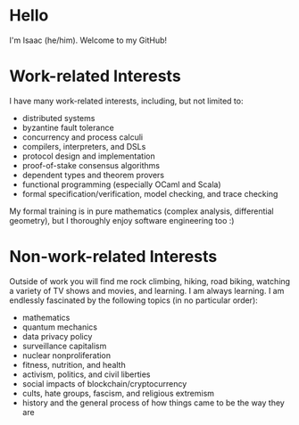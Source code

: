 # Hello

I'm Isaac (he/him). Welcome to my GitHub!

# Work-related Interests

I have many work-related interests, including, but not limited to:

- distributed systems
- byzantine fault tolerance
- concurrency and process calculi
- compilers, interpreters, and DSLs
- protocol design and implementation
- proof-of-stake consensus algorithms
- dependent types and theorem provers
- functional programming (especially OCaml and Scala)
- formal specification/verification, model checking, and trace checking

My formal training is in pure mathematics (complex analysis, differential geometry), but I thoroughly enjoy software engineering too :)

# Non-work-related Interests

Outside of work you will find me rock climbing, hiking, road biking, watching a variety of TV shows and movies, and learning. I am always learning. I am endlessly fascinated by the following topics (in no particular order):

- mathematics
- quantum mechanics
- data privacy policy
- surveillance capitalism
- nuclear nonproliferation
- fitness, nutrition, and health
- activism, politics, and civil liberties
- social impacts of blockchain/cryptocurrency
- cults, hate groups, fascism, and religious extremism
- history and the general process of how things came to be the way they are
